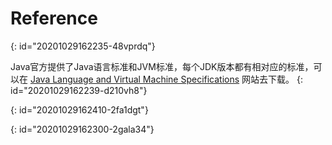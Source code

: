 # Reference
{: id="20201029162235-48vprdq"}

Java官方提供了Java语言标准和JVM标准，每个JDK版本都有相对应的标准，可以在 [Java Language and Virtual Machine Specifications](https://docs.oracle.com/javase/specs/index.html) 网站去下载。
{: id="20201029162239-d210vh8"}

{: id="20201029162410-2fa1dgt"}

{: id="20201029162300-2gala34"}
